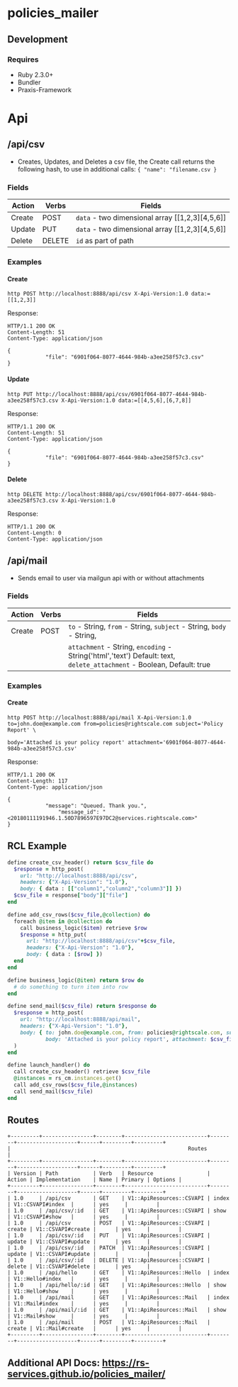 # policies_mailer


## Development

### Requires
  - Ruby 2.3.0+
  - Bundler
  - Praxis-Framework

# Api

## /api/csv
 - Creates, Updates, and Deletes a csv file, the Create call returns the following hash, to use in additional calls:
 `{ "name": "filename.csv }`
### Fields
| Action | Verbs | Fields |
|------------|-----------|-------------|
| Create | POST | `data` - two dimensional array [[1,2,3][4,5,6]] 
| Update | PUT  | `data` - two dimensional array [[1,2,3][4,5,6]]
| Delete | DELETE | `id` as part of path

### Examples

#### Create
```
http POST http://localhost:8888/api/csv X-Api-Version:1.0 data:=[[1,2,3]]
```
Response:
```
HTTP/1.1 200 OK
Content-Length: 51
Content-Type: application/json

{
            "file": "6901f064-8077-4644-984b-a3ee258f57c3.csv"
}
```

#### Update
```
http PUT http://localhost:8888/api/csv/6901f064-8077-4644-984b-a3ee258f57c3.csv X-Api-Version:1.0 data:=[[4,5,6],[6,7,8]]
```
Response:
```
HTTP/1.1 200 OK
Content-Length: 51
Content-Type: application/json

{
            "file": "6901f064-8077-4644-984b-a3ee258f57c3.csv"
}
```

#### Delete
```
http DELETE http://localhost:8888/api/csv/6901f064-8077-4644-984b-a3ee258f57c3.csv X-Api-Version:1.0
```
Response:
```
HTTP/1.1 200 OK
Content-Length: 0
Content-Type: application/json
```

## /api/mail
 - Sends email to user via mailgun api with or without attachments

### Fields
| Action | Verbs | Fields |
|------------|-----------|-------------|
| Create | POST | `to` - String, `from` - String, `subject` - String, `body` - String, 
|        |      | `attachment` - String, `encoding` - String('html','text') Default: text, `delete_attachment` - Boolean, Default: true

### Examples

#### Create
```
http POST http://localhost:8888/api/mail X-Api-Version:1.0 to=john.doe@example.com from=policies@rightscale.com subject='Policy Report' \
                                                           body='Attached is your policy report' attachment='6901f064-8077-4644-984b-a3ee258f57c3.csv'
```
Response:
```
HTTP/1.1 200 OK
Content-Length: 117
Content-Type: application/json

{
            "message": "Queued. Thank you.", 
                "message_id": "<20180111191946.1.50D7896597E97DC2@services.rightscale.com>"
}
```

## RCL Example
```ruby
define create_csv_header() return $csv_file do
  $response = http_post(
    url: "http://localhost:8888/api/csv",
    headers: {"X-Api-Version": "1.0"},
    body: { data : [["column1","column2","column3"]] })
  $csv_file = response["body"]["file"]
end

define add_csv_rows($csv_file,@collection) do
  foreach @item in @collection do
    call business_logic($item) retrieve $row
    $response = http_put(
      url: "http://localhost:8888/api/csv"+$csv_file,
      headers: {"X-Api-Version": "1.0"},
      body: { data : [$row] })
  end
end

define business_logic(@item) return $row do
  # do something to turn item into row
end

define send_mail($csv_file) return $response do
  $response = http_post(
    url: "http://localhost:8888/api/mail",
    headers: {"X-Api-Version": "1.0"},
    body: { to: john.doe@example.com, from: policies@rightscale.com, subject: 'Policy Report', 
            body: 'Attached is your policy report', attachment: $csv_file}
  )
end

define launch_handler() do
  call create_csv_header() retrieve $csv_file
  @instances = rs_cm.instances.get()
  call add_csv_rows($csv_file,@instances)
  call send_mail($csv_file)
end
```
## Routes
 ```
+---------+----------------+--------+--------------------------+--------+-------------------+------+---------+---------+
|                                                        Routes                                                        |
+---------+----------------+--------+--------------------------+--------+-------------------+------+---------+---------+
| Version | Path           | Verb   | Resource                 | Action | Implementation    | Name | Primary | Options |
+---------+----------------+--------+--------------------------+--------+-------------------+------+---------+---------+
| 1.0     | /api/csv       | GET    | V1::ApiResources::CSVAPI | index  | V1::CSVAPI#index  |      | yes     |         |
| 1.0     | /api/csv/:id   | GET    | V1::ApiResources::CSVAPI | show   | V1::CSVAPI#show   |      | yes     |         |
| 1.0     | /api/csv       | POST   | V1::ApiResources::CSVAPI | create | V1::CSVAPI#create |      | yes     |         |
| 1.0     | /api/csv/:id   | PUT    | V1::ApiResources::CSVAPI | update | V1::CSVAPI#update |      | yes     |         |
| 1.0     | /api/csv/:id   | PATCH  | V1::ApiResources::CSVAPI | update | V1::CSVAPI#update |      |         |         |
| 1.0     | /api/csv/:id   | DELETE | V1::ApiResources::CSVAPI | delete | V1::CSVAPI#delete |      | yes     |         |
| 1.0     | /api/hello     | GET    | V1::ApiResources::Hello  | index  | V1::Hello#index   |      | yes     |         |
| 1.0     | /api/hello/:id | GET    | V1::ApiResources::Hello  | show   | V1::Hello#show    |      | yes     |         |
| 1.0     | /api/mail      | GET    | V1::ApiResources::Mail   | index  | V1::Mail#index    |      | yes     |         |
| 1.0     | /api/mail/:id  | GET    | V1::ApiResources::Mail   | show   | V1::Mail#show     |      | yes     |         |
| 1.0     | /api/mail      | POST   | V1::ApiResources::Mail   | create | V1::Mail#create   |      | yes     |         |
+---------+----------------+--------+--------------------------+--------+-------------------+------+---------+---------+
```

## Additional API Docs: https://rs-services.github.io/policies_mailer/
